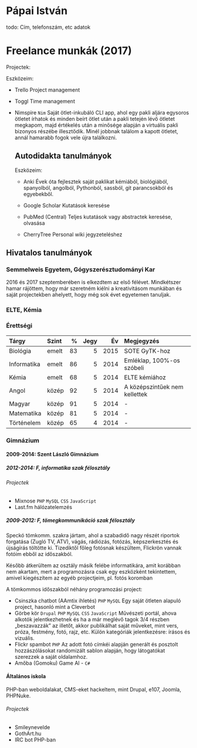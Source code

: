 Pápai István
============

todo: Cím, telefonszám, etc adatok

# Freelance munkák (2017)

Projectek:

Eszközeim:

- Trello
  Project management

- Toggl
  Time management

- Nimspire `Nim`
  Saját ötlet-inkubáló CLI app, ahol egy pakli aljára egysoros ötletet írhatok
  és minden beírt ötlet után a pakli tetején lévő ötletet megkapom, majd
  értékelés után a minősége alapján a virtuális pakli bizonyos részébe
  illesztődik. Minél jobbnak találom a kapott ötletet, annál hamarabb fogok vele
  újra találkozni.

  ## Autodidakta tanulmányok

  Eszközeim:

  - Anki
    Évek óta fejlesztek saját paklikat kémiából, biológiából, spanyolból,
    angolból, Pythonból, sassból, git parancsokból és egyebekből.

  - Google Scholar
    Kutatások keresése

  - PubMed (Central)
    Teljes kutatások vagy abstractek keresése, olvasása

  - CherryTree
    Personal wiki jegyzeteléshez

## Hivatalos tanulmányok

### Semmelweis Egyetem, Gógyszerésztudományi Kar

2016 és 2017 szeptemberében is elkezdtem az első félévet. Mindkétszer hamar
rájöttem, hogy már szeretném kiélni a kreativitásom munkában és saját
projectekben ahelyett, hogy még sok évet egyetemen tanuljak.

### ELTE, Kémia


### Érettségi

| Tárgy       | Szint |  % | Jegy | Év   | Megjegyzés                          |
| :---------- | :---- | -: | ---: | ---: | :---------------------------------- |
| Biológia    | emelt | 83 | 5    | 2015 | SOTE GyTK-hoz                       |
| Informatika | emelt | 86 | 5    | 2014 | Emléklap, 100%-os szóbeli           |
| Kémia       | emelt | 68 | 5    | 2014 | ELTE kémiához                       |
| Angol       | közép | 92 | 5    | 2014 | A középszintűek nem kellettek       |
| Magyar      | közép | 91 | 5    | 2014 | -                                   |
| Matematika  | közép | 81 | 5    | 2014 | -                                   |
| Történelem  | közép | 65 | 4    | 2014 | -                                   |

### Gimnázium

#### 2009-2014: Szent László Gimnázium


##### 2012-2014: F, informatika szak félosztály

###### Projectek

- Mixnose `PHP` `MySQL` `CSS` `JavaScript`
- Last.fm hálózatelemzés

##### 2009-2012: F, tömegkommunikáció szak félosztály

Speckó tömkomm. szakra jártam, ahol a szabadidő nagy részét riportok forgatása (Zugló TV, ATV), vágás, rádiózás, fotózás, képszerkesztés és újságírás töltötte ki. Tizediktől főleg fotósnak készültem, Flickrön vannak fotóim ebből az időszakból.

Később átkerültem az osztály másik felébe informatikára, amit korábban nem akartam, mert a programozásra csak egy eszközként tekintettem, amivel kiegészítem az egyéb projectjeim, pl. fotós koromban

A tömkommos időszakból néhány programozási project:

- Csinszka chatbot (AAmtix ihletés) `PHP` `MySQL`
  Egy saját ötleten alapuló project, hasonló mint a Cleverbot
- Görbe kör `Drupal` `PHP` `MySQL` `CSS` `JavaScript`
  Művészeti portál, ahova alkotók jelentkezhetnek és ha a már meglévő tagok 3/4 részben „beszavazzák” az illetőt, akkor publikálhat saját műveket, mint vers, próza, festmény, fotó, rajz, etc. Külön kategóriák jelentkezésre: írásos és vizuális.
- Flickr spambot `PHP`
  Az adott fotó címkéi alapján generált és posztolt hozzászólásokat randomizált sablon alapján, hogy látogatókat szerezzek a saját oldalamhoz.
- Amőba (Gomoku) Game AI - `C#`

#### Általános iskola
PHP-ban weboldalakat, CMS-eket hackeltem, mint Drupal, e107, Joomla, PHPNuke.

###### Projectek
- Smileynevelde
- GothArt.hu
- IRC bot PHP-ban
